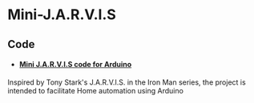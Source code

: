# Mini-J.A.R.V.I.S

## Code
- #### [Mini J.A.R.V.I.S code for Arduino](https://github.com/618nithin/Mini-J.A.R.V.I.S/blob/main/Code_Mini_J.A.R.V.I.S.ino)

Inspired by Tony Stark's J.A.R.V.I.S. in the Iron Man series, the project is intended to facilitate Home automation using Arduino
